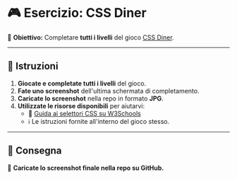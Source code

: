 # 🎮 Esercizio: CSS Diner  

🔹 **Obiettivo:** Completare **tutti i livelli** del gioco [CSS Diner](https://flukeout.github.io).  

---

## 📌 Istruzioni  

1. **Giocate e completate tutti i livelli** del gioco.  
2. **Fate uno screenshot** dell'ultima schermata di completamento.  
3. **Caricate lo screenshot** nella repo in formato **JPG**.  
4. **Utilizzate le risorse disponibili** per aiutarvi:  
   - 📖 [Guida ai selettori CSS su W3Schools](https://www.w3schools.com/cssref/css_selectors.asp)  
   - ℹ️ Le istruzioni fornite all'interno del gioco stesso.  

---

## 🔄 Consegna  

📌 **Caricate lo screenshot finale nella repo su GitHub.**  